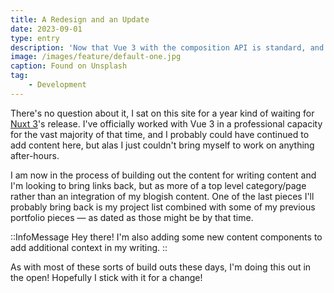 ```yaml
---
title: A Redesign and an Update
date: 2023-09-01
type: entry
description: 'Now that Vue 3 with the composition API is standard, and Nuxt 3 is stable, it became time for a total update and redesign&mdash;and it is happening largely in the open.'
image: /images/feature/default-one.jpg
caption: Found on Unsplash
tag:
    - Development
---
```


There's no question about it, I sat on this site for a year kind of waiting for [Nuxt 3](https://nuxt.com)'s release. I've officially worked with Vue 3 in a professional capacity for the vast majority of that time, and I probably could have continued to add content here, but alas I just couldn't bring myself to work on anything after-hours.

I am now in the process of building out the content for writing content and I'm looking to bring links back, but as more of a top level category/page rather than an integration of my blogish content. One of the last pieces I'll probably bring back is my project list combined with some of my previous portfolio pieces &mdash; as dated as those might be by that time.

::InfoMessage
Hey there! I'm also adding some new content components to add additional context in my writing.
::

As with most of these sorts of build outs these days, I'm doing this out in the open! Hopefully I stick with it for a change!
